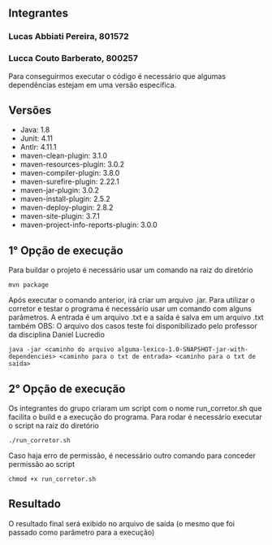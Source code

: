 ## Integrantes ##

### Lucas Abbiati Pereira, 801572 ###
### Lucca Couto Barberato, 800257 ###

Para conseguirmos executar o código é necessário que algumas dependências estejam em uma versão específica.

## Versões ##
+ Java: 1.8
+ Junit: 4.11
+ Antlr: 4.11.1
+ maven-clean-plugin: 3.1.0
+ maven-resources-plugin: 3.0.2
+ maven-compiler-plugin: 3.8.0
+ maven-surefire-plugin: 2.22.1
+ maven-jar-plugin: 3.0.2
+ maven-install-plugin: 2.5.2
+ maven-deploy-plugin: 2.8.2
+ maven-site-plugin: 3.7.1
+ maven-project-info-reports-plugin: 3.0.0

## 1° Opção de execução ##
Para buildar o projeto é necessário usar um comando na raiz do diretório

    mvn package

Após executar o comando anterior, irá criar um arquivo .jar. Para utilizar o corretor e testar o programa é necessário usar um comando com alguns parâmetros. A entrada é um arquivo .txt e a saída é salva em um arquivo .txt também
OBS: O arquivo dos casos teste foi disponibilizado pelo professor da disciplina Daniel Lucredio

    java -jar <caminho do arquivo alguma-lexico-1.0-SNAPSHOT-jar-with-dependencies> <caminho para o txt de entrada> <caminho para o txt de saída>

## 2° Opção de execução ##
Os integrantes do grupo criaram um script com o nome run_corretor.sh que facilita o build e a execução do programa. Para rodar é necessário executar o script na raiz do diretório

    ./run_corretor.sh
    
Caso haja erro de permissão, é necessário outro comando para conceder permissão ao script

    chmod +x run_corretor.sh

## Resultado ##
O resultado final será exibido no arquivo de saída (o mesmo que foi passado como parâmetro 
para a execução)
    
